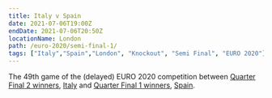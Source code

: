 ```yaml
---
title: Italy v Spain
date: 2021-07-06T19:00Z
endDate: 2021-07-06T20:50Z
locationName: London
path: /euro-2020/semi-final-1/
tags: ["Italy","Spain","London", "Knockout", "Semi Final", "EURO 2020"]
---
```

The 49th game of the (delayed) EURO 2020 competition between [Quarter Final 2 winners](/euro-2020/quarter-final-2), [Italy](/italy) and [Quarter Final 1 winners](/euro-2020/quarter-final-1), [Spain](/spain).

